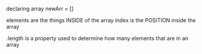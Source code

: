 declaring array 
newArr = []

elements are the things INSIDE of the array 
index is the POSITION inside the array 

.length is a property 
used to determine how many elements that are in an array 

